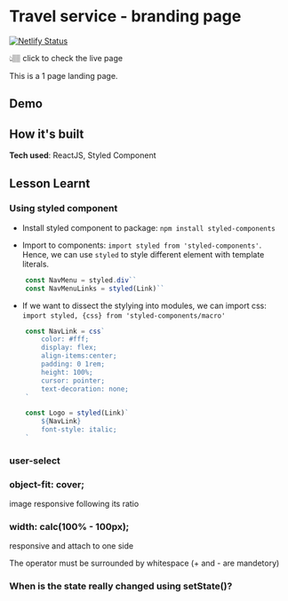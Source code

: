 # Travel service - branding page

[![Netlify Status](https://api.netlify.com/api/v1/badges/8dd3688a-8f84-4c53-8702-a2cd7fcbe574/deploy-status)]()

👆🏽 click to check the live page

This is a 1 page landing page.

## Demo


## How it's built

**Tech used**: ReactJS, Styled Component

## Lesson Learnt

### Using styled component

- Install styled component to package: `npm install styled-components`

- Import to components: `import styled from 'styled-components'`. Hence, we can use `styled` to style different element with template literals.

```js
    const NavMenu = styled.div``
    const NavMenuLinks = styled(Link)``
```

- If we want to dissect the stylying into modules, we can import css: `import styled, {css} from 'styled-components/macro'`

```js
    const NavLink = css`
        color: #fff;
        display: flex;
        align-items:center;
        padding: 0 1rem;
        height: 100%;
        cursor: pointer;
        text-decoration: none;
    `

    const Logo = styled(Link)`
        ${NavLink}
        font-style: italic;
    `
```

### user-select

    
### object-fit: cover;

image responsive following its ratio

### width: calc(100% - 100px);

responsive and attach to one side

The operator must be surrounded by whitespace (+ and - are mandetory)

### When is the state really changed using setState()?